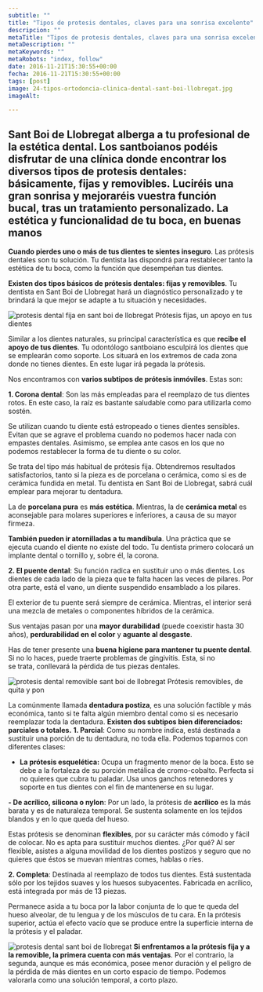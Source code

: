 ```yaml
---
subtitle: ""
title: "Tipos de protesis dentales, claves para una sonrisa excelente"
descripcion: ""
metaTitle: "Tipos de protesis dentales, claves para una sonrisa excelente"
metaDescription: ""
metaKeywords: ""
metaRobots: "index, follow"
date: 2016-11-21T15:30:55+00:00
fecha: 2016-11-21T15:30:55+00:00
tags: [post]
image: 24-tipos-ortodoncia-clinica-dental-sant-boi-llobregat.jpg
imageAlt: 

---
```



**Sant Boi de Llobregat alberga a tu profesional de la estética dental**. Los santboianos podéis disfrutar de una clínica donde encontrar los **diversos tipos de protesis dentales: básicamente, fijas y removibles.** **Luciréis una gran sonrisa y mejoraréis vuestra función bucal, tras un tratamiento personalizado**.
La estética y funcionalidad de tu boca, en buenas manos
---


**Cuando pierdes uno o más de tus dientes te sientes inseguro**. Las prótesis dentales son tu solución. Tu dentista las dispondrá para restablecer tanto la estética de tu boca, como la función que desempeñan tus dientes.

**Existen dos tipos básicos de prótesis dentales: fijas y removibles**. Tu dentista en Sant Boi de Llobregat hará un diagnóstico personalizado y te brindará la que mejor se adapte a tu situación y necesidades.

![protesis dental fija en sant boi de llobregat](http://centredentalbaste.com/wp-content/uploads/2016/11/protesis-dental-fija-sant-boi-llobregat.jpg)
Prótesis fijas, un apoyo en tus dientes


Similar a los dientes naturales, su principal característica es que **recibe el apoyo de tus dientes**. Tu odontólogo santboiano esculpirá los dientes que se emplearán como soporte. Los situará en los extremos de cada zona donde no tienes dientes. En este lugar irá pegada la prótesis.

Nos encontramos con **varios subtipos de prótesis inmóviles**. Estas son:

**1. Corona dental**: Son las más empleadas para el reemplazo de tus dientes rotos. En este caso, la raíz es bastante saludable como para utilizarla como sostén.

Se utilizan cuando tu diente está estropeado o tienes dientes sensibles. Evitan que se agrave el problema cuando no podemos hacer nada con empastes dentales. Asimismo, se emplea ante casos en los que no podemos restablecer la forma de tu diente o su color.

Se trata del tipo más habitual de prótesis fija. Obtendremos resultados satisfactorios, tanto si la pieza es de porcelana o cerámica, como si es de cerámica fundida en metal. Tu dentista en Sant Boi de Llobregat, sabrá cuál emplear para mejorar tu dentadura.

La de **porcelana pura** es **más estética**. Mientras, la de **cerámica metal** es aconsejable para molares superiores e inferiores, a causa de su mayor firmeza.

**También pueden ir atornilladas a tu mandíbula**. Una práctica que se ejecuta cuando el diente no existe del todo. Tu dentista primero colocará un implante dental o tornillo y, sobre él, la corona.

**2. El puente dental**: Su función radica en sustituir uno o más dientes. Los dientes de cada lado de la pieza que te falta hacen las veces de pilares. Por otra parte, está el vano, un diente suspendido ensamblado a los pilares.

El exterior de tu puente será siempre de cerámica. Mientras, el interior será una mezcla de metales o componentes híbridos de la cerámica.

Sus ventajas pasan por una **mayor durabilidad** (puede coexistir hasta 30 años), **perdurabilidad en el color** y **aguante al desgaste**.

Has de tener presente una **buena higiene para mantener tu puente dental**. Si no lo haces, puede traerte problemas de gingivitis. Esta, si no se trata, conllevará la pérdida de tus piezas dentales.

![protesis dental removible sant boi de llobregat](http://centredentalbaste.com/wp-content/uploads/2016/11/protesis-dental-removible-sant-boi-llobregat.jpg)
Prótesis removibles, de quita y pon


La comúnmente llamada **dentadura postiza**, es una solución factible y más económica, tanto si te falta algún miembro dental como si es necesario reemplazar toda la dentadura. **Existen dos subtipos bien diferenciados: parciales o totales.**
**1. Parcial**: Como su nombre indica, está destinada a sustituir una porción de tu dentadura, no toda ella. Podemos toparnos con diferentes clases:

- **La prótesis esquelética:** Ocupa un fragmento menor de la boca. Esto se debe a la fortaleza de su porción metálica de cromo-cobalto. Perfecta si no quieres que cubra tu paladar. Usa unos ganchos retenedores y soporte en tus dientes con el fin de mantenerse en su lugar.

**- De acrílico, silicona o nylon**: Por un lado, la prótesis de **acrílico** es la más barata y es de naturaleza temporal. Se sustenta solamente en los tejidos blandos y en lo que queda del hueso.

Estas prótesis se denominan **flexibles**, por su carácter más cómodo y fácil de colocar. No es apta para sustituir muchos dientes. ¿Por qué? Al ser flexible, asistes a alguna movilidad de los dientes postizos y seguro que no quieres que éstos se muevan mientras comes, hablas o ríes.

**2. Completa**: Destinada al reemplazo de todos tus dientes. Está sustentada sólo por los tejidos suaves y los huesos subyacentes. Fabricada en acrílico, está integrada por más de 13 piezas.

Permanece asida a tu boca por la labor conjunta de lo que te queda del hueso alveolar, de tu lengua y de los músculos de tu cara. En la prótesis superior, actúa el efecto vacío que se produce entre la superficie interna de la prótesis y el paladar.

![protesis dental sant boi de llobregat](http://centredentalbaste.com/wp-content/uploads/2016/11/protesis-dental-sant-boi-llobregat.png)
**Si enfrentamos a la prótesis fija y a la removible, la primera cuenta con más ventajas**. Por el contrario, la segunda, aunque es más económica, posee menor duración y el peligro de la pérdida de más dientes en un corto espacio de tiempo. Podemos valorarla como una solución temporal, a corto plazo.
